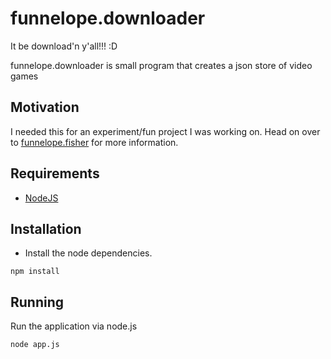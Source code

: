 # funnelope.downloader
It be download'n y'all!!! :D

funnelope.downloader is small program that creates a json store of video games

## Motivation

I needed this for an experiment/fun project I was working on. Head on over to [funnelope.fisher](https://github.com/Parallel-Platform/funnelope.fisher) for more information.

## Requirements
* [NodeJS](https://nodejs.org/)

## Installation

* Install the node dependencies.

```shell
npm install
```

## Running

Run the application via node.js

```shell
node app.js
```

